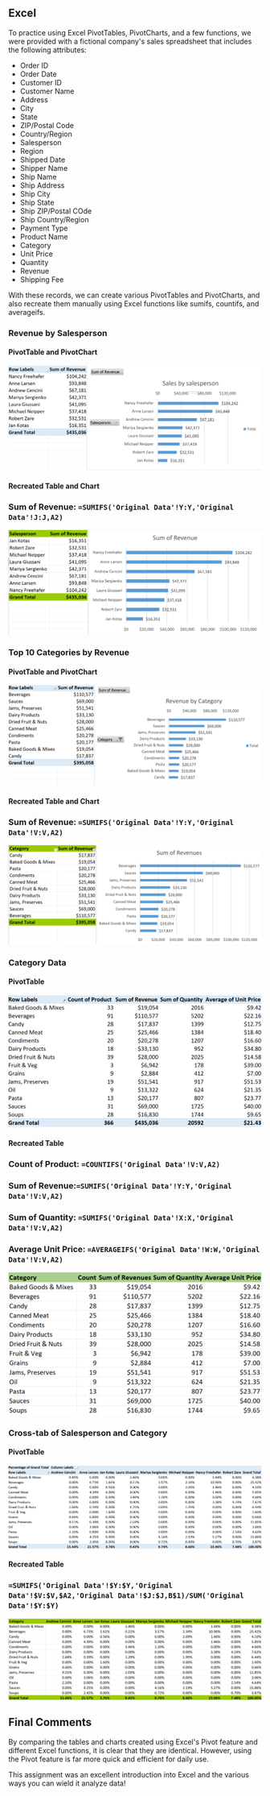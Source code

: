 ## Excel

To practice using Excel PivotTables, PivotCharts, and a few functions, we were provided with a fictional company's sales spreadsheet that includes the following attributes:
- Order ID
- Order Date
- Customer ID
- Customer Name
- Address
- City
- State
- ZIP/Postal Code
- Country/Region
- Salesperson
- Region
- Shipped Date
- Shipper Name
- Ship Name
- Ship Address
- Ship City
- Ship State
- Ship ZIP/Postal COde
- Ship Country/Region
- Payment Type
- Product Name
- Category
- Unit Price
- Quantity
- Revenue
- Shipping Fee

With these records, we can create various PivotTables and PivotCharts, and also recreate them manually using Excel functions like sumifs, countifs, and averageifs.

### Revenue by Salesperson
#### PivotTable and PivotChart
![](Images/1.png)
#### Recreated Table and Chart
### Sum of Revenue: `=SUMIFS('Original Data'!Y:Y,'Original Data'!J:J,A2)`
![](Images/1R.png)


### Top 10 Categories by Revenue
#### PivotTable and PivotChart
![](Images/2.png)
#### Recreated Table and Chart
### Sum of Revenue: `=SUMIFS('Original Data'!Y:Y,'Original Data'!V:V,A2)`
![](Images/2R.png)

### Category Data
#### PivotTable
![](Images/3.png)
#### Recreated Table
### Count of Product: `=COUNTIFS('Original Data'!V:V,A2)`
### Sum of Revenue:`=SUMIFS('Original Data'!Y:Y,'Original Data'!V:V,A2)`
### Sum of Quantity: `=SUMIFS('Original Data'!X:X,'Original Data'!V:V,A2)`
### Average Unit Price: `=AVERAGEIFS('Original Data'!W:W,'Original Data'!V:V,A2)`
![](Images/3R.png)

### Cross-tab of Salesperson and Category
#### PivotTable 
![](Images/4.png)
#### Recreated Table
### `=SUMIFS('Original Data'!$Y:$Y,'Original Data'!$V:$V,$A2,'Original Data'!$J:$J,B$1)/SUM('Original Data'!$Y:$Y)`
![](Images/4R.png)

## Final Comments
By comparing the tables and charts created using Excel's Pivot feature and different Excel functions, it is clear that they are identical. However, using the Pivot feature is far more quick and efficient for daily use. 

This assignment was an excellent introduction into Excel and the various ways you can wield it analyze data!

